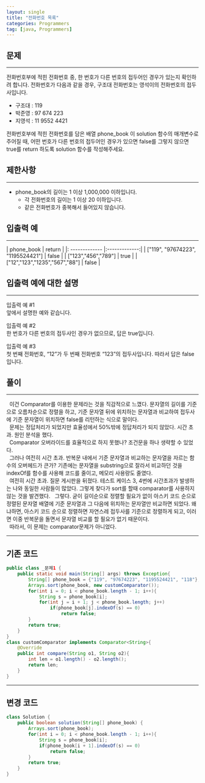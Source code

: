 ```yaml
---
layout: single
title: "전화번호 목록"
categories: Programmers
tag: [java, Programmers]
---
```


## 문제
---
전화번호부에 적힌 전화번호 중, 한 번호가 다른 번호의 접두어인 경우가 있는지 확인하려 합니다.
전화번호가 다음과 같을 경우, 구조대 전화번호는 영석이의 전화번호의 접두사입니다.

- 구조대 : 119
- 박준영 : 97 674 223
- 지영석 : 11 9552 4421  

전화번호부에 적힌 전화번호를 담은 배열 phone_book 이 solution 함수의 매개변수로 주어질 때, 어떤 번호가 다른 번호의 접두어인 경우가 있으면 false를 그렇지 않으면 true를 return 하도록 solution 함수를 작성해주세요.

## 제한사항
---
- phone_book의 길이는 1 이상 1,000,000 이하입니다.
    - 각 전화번호의 길이는 1 이상 20 이하입니다.
    - 같은 전화번호가 중복해서 들어있지 않습니다.

## 입출력 예
---  

| phone_book | return          |
|: ------------- |:-------------:|
| ["119", "97674223", "1195524421"]   | false |
| ["123","456","789"] | true   |
| ["12","123","1235","567","88"] | false  |

## 입출력 예에 대한 설명
---
입출력 예 #1  
앞에서 설명한 예와 같습니다.

입출력 예 #2  
한 번호가 다른 번호의 접두사인 경우가 없으므로, 답은 true입니다.

입출력 예 #3  
첫 번째 전화번호, “12”가 두 번째 전화번호 “123”의 접두사입니다. 따라서 답은 false입니다.

## 풀이
---
&nbsp; 이건 Comparator를 이용한 문제라는 것을 직감적으로 느꼈다. 문자열의 길이를 기준으로 오름차순으로 정렬을 하고, 기준 문자열 뒤에 위치하는 문자열과 비교하여 접두사에 기준 문자열이 위치하면 false를 리턴하는 식으로 말이다.  
&nbsp; 문제는 정답처리가 되었지만 효율성에서 50%밖에 정답처리가 되지 않았다. 시간 초과. 원인 분석을 했다.  
&nbsp; Comparator 오버라이드를 효율적으로 하지 못했나? 조건문을 하나 생략할 수 있었다.  
&nbsp; 그러나 여전히 시간 초과. 반복문 내에서 기준 문자열과 비교하는 문자열을 자르는 함수의 오버헤드가 큰가? 기존에는 문자열을 substring으로 잘라서 비교하던 것을 indexOf를 함수를 사용해 코드를 줄이고, 메모리 사용량도 줄였다.  
&nbsp; 여전히 시간 초과. 질문 게시판을 뒤졌다. 테스트 케이스 3, 4번에 시간초과가 발생하는 나와 동일한 사람들이 많았다. 그렇게 찾다가 sort를 할때 comparator를 사용하지 않는 것을 발견했다.
&nbsp; 그렇다. 굳이 길이순으로 정렬할 필요가 없이 아스키 코드 순으로 정렬된 문자열 배열에 기준 문자열과 그 다음에 위치하는 문자열만 비교하면 되었다. 왜냐하면, 아스키 코드 순으로 정렬하면 자연스레 접두사를 기준으로 정렬하게 되고, 이러면 이중 반복문을 돌면서 문자열 비교를 할 필요가 없기 때문이다.  
&nbsp; 따라서, 이 문제는 comparator문제가 아니었다.

---

## 기존 코드

```java
public class _문제1 {
    public static void main(String[] args) throws Exception{
        String[] phone_book = {"119", "97674223", "1195524421", "118"};
        Arrays.sort(phone_book, new customComparator());
        for(int i = 0; i < phone_book.length - 1; i++){
            String s = phone_book[i];
            for(int j = i + 1; j < phone_book.length; j++)
                if(phone_book[j].indexOf(s) == 0)
                    return false;
        }
        return true;
    }
}
class customComparator implements Comparator<String>{
    @Override
    public int compare(String o1, String o2){
        int len = o1.length() - o2.length();
        return len;
    }
}
```

---

## 변경 코드
```java
class Solution {
    public boolean solution(String[] phone_book) {
        Arrays.sort(phone_book);
        for(int i = 0; i < phone_book.length - 1; i++){
            String s = phone_book[i];
            if(phone_book[i + 1].indexOf(s) == 0)
                return false;
        }
        return true;
    }
}
```